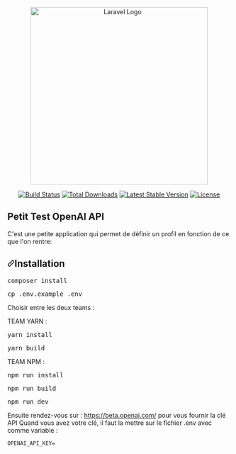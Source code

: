 <p align="center"><a href="https://laravel.com" target="_blank"><img src="https://raw.githubusercontent.com/laravel/art/master/logo-lockup/5%20SVG/2%20CMYK/1%20Full%20Color/laravel-logolockup-cmyk-red.svg" width="400" alt="Laravel Logo"></a></p>

<p align="center">
<a href="https://github.com/laravel/framework/actions"><img src="https://github.com/laravel/framework/workflows/tests/badge.svg" alt="Build Status"></a>
<a href="https://packagist.org/packages/laravel/framework"><img src="https://img.shields.io/packagist/dt/laravel/framework" alt="Total Downloads"></a>
<a href="https://packagist.org/packages/laravel/framework"><img src="https://img.shields.io/packagist/v/laravel/framework" alt="Latest Stable Version"></a>
<a href="https://packagist.org/packages/laravel/framework"><img src="https://img.shields.io/packagist/l/laravel/framework" alt="License"></a>
</p>

## Petit Test OpenAI API

C'est une petite application qui permet de définir un profil en fonction de ce que l'on rentre:

<h2 dir="auto"><a id="user-content-installation" class="anchor" aria-hidden="true" href="#installation"><svg class="octicon octicon-link" viewBox="0 0 16 16" version="1.1" width="16" height="16" aria-hidden="true"><path fill-rule="evenodd" d="M7.775 3.275a.75.75 0 001.06 1.06l1.25-1.25a2 2 0 112.83 2.83l-2.5 2.5a2 2 0 01-2.83 0 .75.75 0 00-1.06 1.06 3.5 3.5 0 004.95 0l2.5-2.5a3.5 3.5 0 00-4.95-4.95l-1.25 1.25zm-4.69 9.64a2 2 0 010-2.83l2.5-2.5a2 2 0 012.83 0 .75.75 0 001.06-1.06 3.5 3.5 0 00-4.95 0l-2.5 2.5a3.5 3.5 0 004.95 4.95l1.25-1.25a.75.75 0 00-1.06-1.06l-1.25 1.25a2 2 0 01-2.83 0z"></path></svg></a>Installation</h2>
<div class="highlight highlight-source-shell notranslate position-relative overflow-auto" dir="auto" data-snippet-clipboard-copy-content="composer install"><pre>composer install</pre></div>
<div class="highlight highlight-source-shell notranslate position-relative overflow-auto" dir="auto" data-snippet-clipboard-copy-content="cp .env.example .env"><pre>cp .env.example .env</pre></div>

Choisir entre les deux teams :

TEAM YARN :

<div class="highlight highlight-source-shell notranslate position-relative overflow-auto" dir="auto" data-snippet-clipboard-copy-content="yarn install"><pre>yarn install</pre></div>
<div class="highlight highlight-source-shell notranslate position-relative overflow-auto" dir="auto" data-snippet-clipboard-copy-content="yarn build"><pre>yarn build</pre></div>

TEAM NPM : 

<div class="highlight highlight-source-shell notranslate position-relative overflow-auto" dir="auto" data-snippet-clipboard-copy-content="npm run install"><pre>npm run install</pre></div>
<div class="highlight highlight-source-shell notranslate position-relative overflow-auto" dir="auto" data-snippet-clipboard-copy-content="npm run build"><pre>npm run build</pre></div>
<div class="highlight highlight-source-shell notranslate position-relative overflow-auto" dir="auto" data-snippet-clipboard-copy-content="npm run dev"><pre>npm run dev</pre></div>

Ensuite rendez-vous sur : https://beta.openai.com/ pour vous fournir la clé API 
Quand vous avez votre clé, il faut la mettre sur le fichier .env avec comme variable :
<div class="snippet-clipboard-content notranslate position-relative overflow-auto" data-snippet-clipboard-copy-content="OPENAI_API_KEY= ><pre lang="text" class="notranslate"><code>OPENAI_API_KEY= 
</code></pre></div>   






